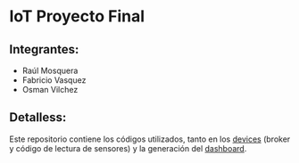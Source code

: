 # IoT Proyecto Final

## Integrantes:
- Raúl Mosquera
- Fabricio Vasquez
- Osman Vilchez

## Detalless:
Este repositorio contiene los códigos utilizados, tanto en los [devices](https://github.com/FabrizioVasquez/IoT_Cultivame/tree/main/devices) (broker y código de lectura de sensores) y la generación del [dashboard](https://github.com/FabrizioVasquez/IoT_Cultivame/tree/main/Dashboard).
